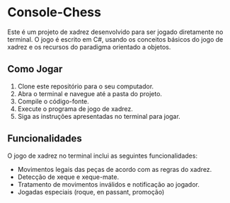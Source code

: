 # Console-Chess
Este é um projeto de xadrez desenvolvido para ser jogado diretamente no terminal. O jogo é escrito em C#, usando os conceitos básicos do jogo de xadrez e os recursos do paradigma orientado a objetos.

## Como Jogar

1. Clone este repositório para o seu computador.
2. Abra o terminal e navegue até a pasta do projeto.
3. Compile o código-fonte.
4. Execute o programa de jogo de xadrez.
5. Siga as instruções apresentadas no terminal para jogar.

## Funcionalidades

O jogo de xadrez no terminal inclui as seguintes funcionalidades:

- Movimentos legais das peças de acordo com as regras do xadrez.
- Detecção de xeque e xeque-mate.
- Tratamento de movimentos inválidos e notificação ao jogador.
- Jogadas especiais (roque, en passant, promoção)
